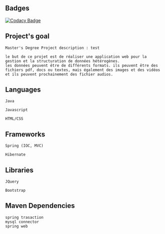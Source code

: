 ## Badges 
[![Codacy Badge](https://api.codacy.com/project/badge/Grade/3d95f5db869b405ba561d58b0c2c95a8)](https://www.codacy.com/app/elkhattab.mahmoud/StructuringAndDataManagement?utm_source=github.com&amp;utm_medium=referral&amp;utm_content=ELKHATTABMAHMOUD/StructuringAndDataManagement&amp;utm_campaign=Badge_Grade)



## Project's goal

	Master's Degree Project description : test

	le but de ce projet est de réaliser une application web pour la gestion et la structuration de données hétérogènes.
	les données peuvent être de différents formats. ils peuvent être des fichiers pdf, docs ou textes, mais également des images et des vidéos et ils peuvent prochainement des fichier audios.

## Languages
	Java

	Javascript

	HTML/CSS

## Frameworks
	Spring (IOC, MVC)

	Hibernate

## Libraries 
	JQuery 
	
	Bootstrap

## Maven Dependencies

	spring trasaction
	mysql connector
	spring web
	
